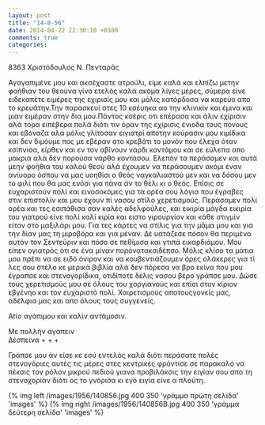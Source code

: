 ```yaml
---
layout: post
title: "14-8-56"
date: 2014-04-22 22:30:10 +0100
comments: true
categories: 
---
```


8363 Χριστόδουλος Ν. Πενταράς

Αγαγαπιμένε μου και ακσέχαστε ατρούλι, είμε καλά και ελπίζω μετην φοήθιαν του θεούνα γίνο ετελός καλά ακόμα λίγες μέρες, σύμερα είνε ειδεκαπέτε ειμέρες της εχιρισίς μου και μόλις κατόρδοσα να καρεύο απο το κρευάτην.Την παρασκευί στες 10 κσέυηκα αο την κλινικίν και έμινα και μιαν ειμέραν στην δια μου.Πάντος κσέρις οτι επέρασα και άλιν εχίρισιν αλά τόρα ειπέβερα πολά διότι τιν όραν της εχίρισις ένιοδα τους πόνους και εβόναζα αλά μόλις γλίτοσαν ειγιατρί αποτην κούρασιν μου κιμίδικα και δεν διμόυμε πος με εβέραν στο κρεβάτι το μονόν που έλεχα όταν κσίπνισα, είρθεν και εν τον αβίνουν νάρδι κοντάμου και σε εύλεπα απο μακριά αλά δέν πορούσα νάρθο κοντάσου. Ελεπόν τα περάσαμεν και αυτά μεην φοήθια του καλού θεού αλά έχουμεν να περάσουμεν ακόμι έναν ανίυορο όσπου να μας υοηθίσι ο θεός ναγκαλιαστού μεν και να δόσου μεν το φιλί που θα μας ενόσι για πάνα άν το θέλι κι ο θεός. Επίσις σε ευχαριστούν πολί και εινοσοκόμες για τα ορέα σου λόγια που έγραβες στιν επιστολίν και μου έχουν πί νασου στίλο χερετισμούς. Περάσαμεν πολί ορέα και τες εσιπάθισα σαν καλές αδελφούλες, και εικιρία μάγδα εικιρία του γιατρού είνε πολί καλί κιρία και ειστο γιρουργίον και κάθε στιγμίν είτον στο μαξιλάρι μου.
Για τες κάρτες να στίλις για την μάμα μου και για την δίαν μας τη μιροβόρα και για μέναν. Δέ υατάζεσε πόσον θα περιμένο αυτόν τον Σεντεύριν και πόσο σε πεθίμισα και γτιπά εικαρδιάμου. Μου είπεν ογιατρός ότι σε ένα μίναν πορόνατακσιδέπσο.
Μόλις κλίσο τα μάτια μου πρέπι να σε ειδό όνιρον και να κουβεντιάζουμεν όρες ολάκερες για τί λες σου στέλο κε μερικά βιβλία αλά δεν πόρεσα να βρο εκίνα που μου έγραπσε και στενογορίδικα, οτιδίποτε δέλις νασου βέρο γράπσε μου.
Δώσε τους χερετισμούς μου σε όλους του χοργιανούς και επίσι στον κίριον εβγένηο και τον ευχαριστό πολί. Χαιρετισμούς αποτουςγονείς μας, αδέλφια μας και απο όλους τους συγγενείς.

Ατίο αγάπιμου και καλίν αντάμοσιν.

Με πολλήν αγάπειν<br/>
 Δέσπεινα + + +

Γράπσε μου άν είσε κε εσύ εντελός καλά διότι περάσατε πολές στενογόριες αυτές τις μέρες στες κεντρικές φρόντισε σε παρακαλό να πέκσις τον ρόλον μικρού πεδιού γιανα προβιλάκσις την ειγίαν σου απο τη στενοχορίαν διότι ος το γνόρισα κι εγό ειγία είνε α πλούτη.

{% img left /images/1956/140856.jpg 400 350 'γράμμα πρώτη σελίδα' 'images' %}
{% img right /images/1956/140856B.jpg 400 350 'γράμμα δεύτερη σελίδα' 'images' %}
